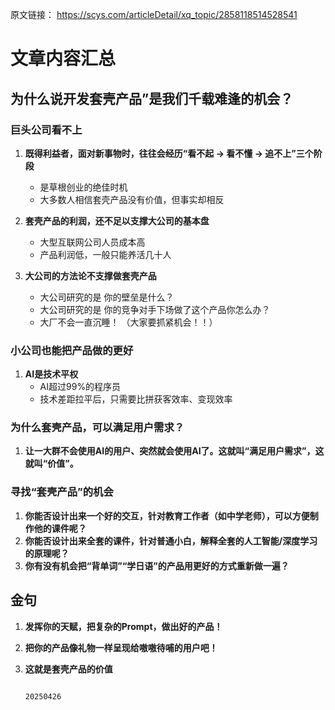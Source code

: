 原文链接：
	https://scys.com/articleDetail/xq_topic/2858118514528541

# 文章内容汇总

## 为什么说开发套壳产品”是我们千载难逢的机会？

### 巨头公司看不上

1. &zwnj;**既得利益者，面对新事物时，往往会经历“看不起 → 看不懂 → 追不上”三个阶段**&zwnj;
   - 是草根创业的绝佳时机
   - 大多数人相信套壳产品没有价值，但事实却相反

2. &zwnj;**套壳产品的利润，还不足以支撑大公司的基本盘**&zwnj;
   - 大型互联网公司人员成本高
   - 产品利润低，一般只能养活几十人

3. &zwnj;**大公司的方法论不支撑做套壳产品**&zwnj;
   - 大公司研究的是 你的壁垒是什么？
   - 大公司研究的是 你的竞争对手下场做了这个产品你怎么办？
   - 大厂不会一直沉睡！ （大家要抓紧机会！！）


### 小公司也能把产品做的更好

1. &zwnj;**AI是技术平权**&zwnj;
   - AI超过99%的程序员
   - 技术差距拉平后，只需要比拼获客效率、变现效率


### 为什么套壳产品，可以满足用户需求？

1. &zwnj;**让一大群不会使用AI的用户、突然就会使用AI了。这就叫“满足用户需求”，这就叫“价值”。**&zwnj;


### 寻找“套壳产品”的机会

1. &zwnj;**你能否设计出来一个好的交互，针对教育工作者（如中学老师），可以方便制作他的课件呢？**&zwnj;
2. &zwnj;**你能否设计出来全套的课件，针对普通小白，解释全套的人工智能/深度学习的原理呢？**&zwnj;
3. &zwnj;**你有没有机会把“背单词”“学日语”的产品用更好的方式重新做一遍？**&zwnj;


## 金句
1. &zwnj;**发挥你的天赋，把复杂的Prompt，做出好的产品！**&zwnj;
2. &zwnj;**把你的产品像礼物一样呈现给嗷嗷待哺的用户吧！**&zwnj;
3. &zwnj;**这就是套壳产品的价值**&zwnj;
								
											                               20250426